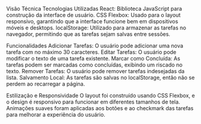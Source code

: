 Visão Técnica Tecnologias Utilizadas React: Biblioteca JavaScript para construção da interface de usuário. CSS Flexbox: Usado para o layout responsivo, garantindo que a interface funcione bem em dispositivos móveis e desktops. localStorage: Utilizado para armazenar as tarefas no navegador, permitindo que as tarefas sejam salvas entre sessões.

Funcionalidades Adicionar Tarefas: O usuário pode adicionar uma nova tarefa com no máximo 30 caracteres. Editar Tarefas: O usuário pode modificar o texto de uma tarefa existente. Marcar como Concluída: As tarefas podem ser marcadas como concluídas, exibindo um riscado no texto. Remover Tarefas: O usuário pode remover tarefas indesejadas da lista. Salvamento Local: As tarefas são salvas no localStorage, então não se perdem ao recarregar a página.

Estilização e Responsividade O layout foi construído usando CSS Flexbox, e o design é responsivo para funcionar em diferentes tamanhos de tela. Animações suaves foram aplicadas aos botões e ao checkmark das tarefas para melhorar a experiência do usuário.
